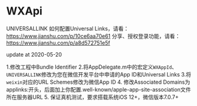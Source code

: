 # WXApi
UNIVERSALLINK
如何配置Universal Links，请看：https://www.jianshu.com/p/10ce6aa70e61
分享、授权登录功能，请看：https://www.jianshu.com/p/a8d572751e5f

update at 2020-05-20

1.修改工程中Bundle Identifier
2.将AppDelegate.m中的宏定义``WXAppId``、``UNIVERSALLINK``修改为您在微信开发平台中申请的App ID和Universal Links
3.将``weixin``对应的URL Schemes修改为微信App ID
4. 修改Associated Domains为applinks:开头，后面加上你配置.well-known/apple-app-site-association文件所在服务器URL
5. 保证真机测试，要求搭载系统iOS 12+，微信版本7.0.7+
